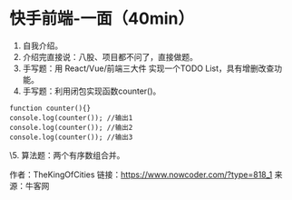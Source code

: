 # 快手前端-一面（40min）

1. 自我介绍。
2. 介绍完直接说：八股、项目都不问了，直接做题。
3. 手写题：用 React/Vue/前端三大件 实现一个TODO List，具有增删改查功能。
4. 手写题：利用闭包实现函数counter()。

```
function counter(){}
console.log(counter()); //输出1
console.log(counter()); //输出2
console.log(counter()); //输出3
```

\5. 算法题：两个有序数组合并。



作者：TheKingOfCities
链接：https://www.nowcoder.com/?type=818_1
来源：牛客网